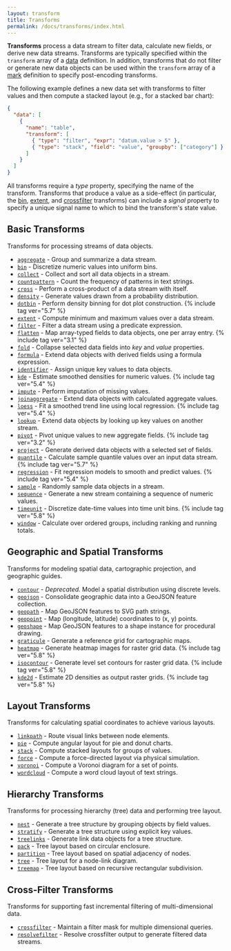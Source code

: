 ```yaml
---
layout: transform
title: Transforms
permalink: /docs/transforms/index.html
---
```


**Transforms** process a data stream to filter data, calculate new fields, or derive new data streams. Transforms are typically specified within the `transform` array of a [data](../data) definition. In addition, transforms that do not filter or generate new data objects can be used within the `transform` array of a [mark](../marks) definition to specify post-encoding transforms.

The following example defines a new data set with transforms to filter values and then compute a stacked layout (e.g., for a stacked bar chart):

```json
{
  "data": [
    {
      "name": "table",
      "transform": [
        { "type": "filter", "expr": "datum.value > 5" },
        { "type": "stack", "field": "value", "groupby": ["category"] }
      ]
    }
  ]
}
```

All transforms require a _type_ property, specifying the name of the transform. Transforms that produce a value as a side-effect (in particular, the [bin](bin), [extent](extent), and [crossfilter](crossfilter) transforms) can include a _signal_ property to specify a unique signal name to which to bind the transform's state value.

## Basic Transforms

Transforms for processing streams of data objects.

- [`aggregate`](aggregate) - Group and summarize a data stream.
- [`bin`](bin) - Discretize numeric values into uniform bins.
- [`collect`](collect) - Collect and sort all data objects in a stream.
- [`countpattern`](countpattern) - Count the frequency of patterns in text strings.
- [`cross`](cross) - Perform a cross-product of a data stream with itself.
- [`density`](density) - Generate values drawn from a probability distribution.
- [`dotbin`](dotbin) - Perform density binning for dot plot construction. {% include tag ver="5.7" %}
- [`extent`](extent) - Compute minimum and maximum values over a data stream.
- [`filter`](filter) - Filter a data stream using a predicate expression.
- [`flatten`](flatten) - Map array-typed fields to data objects, one per array entry. {% include tag ver="3.1" %}
- [`fold`](fold) - Collapse selected data fields into _key_ and _value_ properties.
- [`formula`](formula) - Extend data objects with derived fields using a formula expression.
- [`identifier`](identifier) - Assign unique key values to data objects.
- [`kde`](kde) - Estimate smoothed densities for numeric values. {% include tag ver="5.4" %}
- [`impute`](impute) - Perform imputation of missing values.
- [`joinaggregate`](joinaggregate) - Extend data objects with calculated aggregate values.
- [`loess`](loess) - Fit a smoothed trend line using local regression. {% include tag ver="5.4" %}
- [`lookup`](lookup) - Extend data objects by looking up key values on another stream.
- [`pivot`](pivot) - Pivot unique values to new aggregate fields. {% include tag ver="3.2" %}
- [`project`](project) - Generate derived data objects with a selected set of fields.
- [`quantile`](quantile) - Calculate sample quantile values over an input data stream. {% include tag ver="5.7" %}
- [`regression`](regression) - Fit regression models to smooth and predict values. {% include tag ver="5.4" %}
- [`sample`](sample) - Randomly sample data objects in a stream.
- [`sequence`](sequence) - Generate a new stream containing a sequence of numeric values.
- [`timeunit`](timeunit) - Discretize date-time values into time unit bins. {% include tag ver="5.8" %}
- [`window`](window) - Calculate over ordered groups, including ranking and running totals.

## Geographic and Spatial Transforms

Transforms for modeling spatial data, cartographic projection, and geographic guides.

- [`contour`](contour) - _Deprecated._ Model a spatial distribution using discrete levels.
- [`geojson`](geojson) - Consolidate geographic data into a GeoJSON feature collection.
- [`geopath`](geopath) - Map GeoJSON features to SVG path strings.
- [`geopoint`](geopoint) - Map (longitude, latitude) coordinates to (x, y) points.
- [`geoshape`](geoshape) - Map GeoJSON features to a shape instance for procedural drawing.
- [`graticule`](graticule) - Generate a reference grid for cartographic maps.
- [`heatmap`](heatmap) - Generate heatmap images for raster grid data. {% include tag ver="5.8" %}
- [`isocontour`](isocontour) - Generate level set contours for raster grid data. {% include tag ver="5.8" %}
- [`kde2d`](kde2d) - Estimate 2D densities as output raster grids. {% include tag ver="5.8" %}

## Layout Transforms

Transforms for calculating spatial coordinates to achieve various layouts.

- [`linkpath`](linkpath) - Route visual links between node elements.
- [`pie`](pie) - Compute angular layout for pie and donut charts.
- [`stack`](stack) - Compute stacked layouts for groups of values.
- [`force`](force) - Compute a force-directed layout via physical simulation.
- [`voronoi`](voronoi) - Compute a Voronoi diagram for a set of points.
- [`wordcloud`](wordcloud) - Compute a word cloud layout of text strings.

## Hierarchy Transforms

Transforms for processing hierarchy (tree) data and performing tree layout.

- [`nest`](nest) - Generate a tree structure by grouping objects by field values.
- [`stratify`](stratify) - Generate a tree structure using explicit key values.
- [`treelinks`](treelinks) - Generate link data objects for a tree structure.
- [`pack`](pack) - Tree layout based on circular enclosure.
- [`partition`](partition) - Tree layout based on spatial adjacency of nodes.
- [`tree`](tree) - Tree layout for a node-link diagram.
- [`treemap`](treemap) - Tree layout based on recursive rectangular subdivision.

## Cross-Filter Transforms

Transforms for supporting fast incremental filtering of multi-dimensional data.

- [`crossfilter`](crossfilter) - Maintain a filter mask for multiple dimensional queries.
- [`resolvefilter`](resolvefilter) - Resolve crossfilter output to generate filtered data streams.
